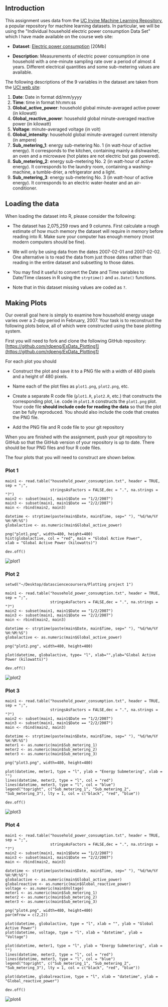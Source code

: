 ## Introduction

This assignment uses data from
the <a href="http://archive.ics.uci.edu/ml/">UC Irvine Machine
Learning Repository</a>, a popular repository for machine learning
datasets. In particular, we will be using the "Individual household
electric power consumption Data Set" which I have made available on
the course web site:


* <b>Dataset</b>: <a href="https://d396qusza40orc.cloudfront.net/exdata%2Fdata%2Fhousehold_power_consumption.zip">Electric power consumption</a> [20Mb]

* <b>Description</b>: Measurements of electric power consumption in
one household with a one-minute sampling rate over a period of almost
4 years. Different electrical quantities and some sub-metering values
are available.


The following descriptions of the 9 variables in the dataset are taken
from
the <a href="https://archive.ics.uci.edu/ml/datasets/Individual+household+electric+power+consumption">UCI
web site</a>:

<ol>
<li><b>Date</b>: Date in format dd/mm/yyyy </li>
<li><b>Time</b>: time in format hh:mm:ss </li>
<li><b>Global_active_power</b>: household global minute-averaged active power (in kilowatt) </li>
<li><b>Global_reactive_power</b>: household global minute-averaged reactive power (in kilowatt) </li>
<li><b>Voltage</b>: minute-averaged voltage (in volt) </li>
<li><b>Global_intensity</b>: household global minute-averaged current intensity (in ampere) </li>
<li><b>Sub_metering_1</b>: energy sub-metering No. 1 (in watt-hour of active energy). It corresponds to the kitchen, containing mainly a dishwasher, an oven and a microwave (hot plates are not electric but gas powered). </li>
<li><b>Sub_metering_2</b>: energy sub-metering No. 2 (in watt-hour of active energy). It corresponds to the laundry room, containing a washing-machine, a tumble-drier, a refrigerator and a light. </li>
<li><b>Sub_metering_3</b>: energy sub-metering No. 3 (in watt-hour of active energy). It corresponds to an electric water-heater and an air-conditioner.</li>
</ol>

## Loading the data





When loading the dataset into R, please consider the following:

* The dataset has 2,075,259 rows and 9 columns. First
calculate a rough estimate of how much memory the dataset will require
in memory before reading into R. Make sure your computer has enough
memory (most modern computers should be fine).

* We will only be using data from the dates 2007-02-01 and
2007-02-02. One alternative is to read the data from just those dates
rather than reading in the entire dataset and subsetting to those
dates.

* You may find it useful to convert the Date and Time variables to
Date/Time classes in R using the `strptime()` and `as.Date()`
functions.

* Note that in this dataset missing values are coded as `?`.


## Making Plots

Our overall goal here is simply to examine how household energy usage
varies over a 2-day period in February, 2007. Your task is to
reconstruct the following plots below, all of which were constructed
using the base plotting system.

First you will need to fork and clone the following GitHub repository:
[https://github.com/rdpeng/ExData_Plotting1](https://github.com/rdpeng/ExData_Plotting1)


For each plot you should

* Construct the plot and save it to a PNG file with a width of 480
pixels and a height of 480 pixels.

* Name each of the plot files as `plot1.png`, `plot2.png`, etc.

* Create a separate R code file (`plot1.R`, `plot2.R`, etc.) that
constructs the corresponding plot, i.e. code in `plot1.R` constructs
the `plot1.png` plot. Your code file **should include code for reading
the data** so that the plot can be fully reproduced. You should also
include the code that creates the PNG file.

* Add the PNG file and R code file to your git repository

When you are finished with the assignment, push your git repository to
GitHub so that the GitHub version of your repository is up to
date. There should be four PNG files and four R code files.


The four plots that you will need to construct are shown below. 


### Plot 1
```
main1 <- read.table("household_power_consumption.txt", header = TRUE, sep = ";",
                    stringsAsFactors = FALSE,dec = ".", na.strings = "?")
main2 <- subset(main1, main1$Date == "1/2/2007")
main3 <- subset(main1, main1$Date == "2/2/2007")
main <- rbind(main2, main3)

datetime <- strptime(paste(main$Date, main$Time, sep=" "), "%d/%m/%Y %H:%M:%S")
globalactive <- as.numeric(main$Global_active_power)

png("plot1.png", width=480, height=480)
hist(globalactive, col = "red", main = "Global Active Power", 
xlab = "Global Active Power (kilowatts)")

dev.off()
```

![plot1](plot1.png) 


### Plot 2
```
setwd("~/Desktop/datasciencecoursera/Plotting project 1")

main1 <- read.table("household_power_consumption.txt", header = TRUE, sep = ";",
                    stringsAsFactors = FALSE,dec = ".", na.strings = "?")
main2 <- subset(main1, main1$Date == "1/2/2007")
main3 <- subset(main1, main1$Date == "2/2/2007")
main <- rbind(main2, main3)

datetime <- strptime(paste(main$Date, main$Time, sep=" "), "%d/%m/%Y %H:%M:%S")
globalactive <- as.numeric(main$Global_active_power)

png("plot2.png", width=480, height=480)

plot(datetime, globalactive, type= "l", xlab="",ylab="Global Active Power (kilowatts)")

dev.off()
```

![plot2](plot2.png) 


### Plot 3
```
main1 <- read.table("household_power_consumption.txt", header = TRUE, sep = ";",
                    stringsAsFactors = FALSE,dec = ".", na.strings = "?")
main2 <- subset(main1, main1$Date == "1/2/2007")
main3 <- subset(main1, main1$Date == "2/2/2007")
main <- rbind(main2, main3)

datetime <- strptime(paste(main$Date, main$Time, sep=" "), "%d/%m/%Y %H:%M:%S")
meter1 <- as.numeric(main$Sub_metering_1)
meter2 <- as.numeric(main$Sub_metering_2)
meter3 <- as.numeric(main$Sub_metering_3)

png("plot3.png", width=480, height=480)

plot(datetime, meter1, type = "l", ylab = "Energy Submetering", xlab = "")
lines(datetime, meter2, type = "l", col = "red")
lines(datetime, meter3, type = "l", col = "blue")
legend("topright", c("Sub_metering_1", "Sub_metering_2", "Sub_metering_3"), lty = 1, col = c("black", "red", "blue"))

dev.off()
```

![plot3](plot3.png) 


### Plot 4
```
main1 <- read.table("household_power_consumption.txt", header = TRUE, sep = ";",
                    stringsAsFactors = FALSE,dec = ".", na.strings = "?")
main2 <- subset(main1, main1$Date == "1/2/2007")
main3 <- subset(main1, main1$Date == "2/2/2007")
main <- rbind(main2, main3)

datetime <- strptime(paste(main$Date, main$Time, sep=" "), "%d/%m/%Y %H:%M:%S")
globalactive <- as.numeric(main$Global_active_power)
globalreactive <- as.numeric(main$Global_reactive_power)
voltage <- as.numeric(main$Voltage)
meter1 <- as.numeric(main$Sub_metering_1)
meter2 <- as.numeric(main$Sub_metering_2)
meter3 <- as.numeric(main$Sub_metering_3)

png("plot4.png", width=480, height=480)
par(mfrow = c(2,2))

plot(datetime, globalactive, type = "l", xlab = "", ylab = "Global Active Power")
plot(datetime, voltage, type = "l", xlab = "datetime", ylab = "Voltage")

plot(datetime, meter1, type = "l", ylab = "Energy Submetering", xlab = "")
lines(datetime, meter2, type = "l", col = "red")
lines(datetime, meter3, type = "l", col = "blue")
legend("topright", c("Sub_metering_1", "Sub_metering_2", "Sub_metering_3"), lty = 1, col = c("black", "red", "blue"))

plot(datetime, globalreactive, type = "l", xlab = "datetime", ylab = "Global_reactive_power")

dev.off()
```

![plot4](plot4.png) 

